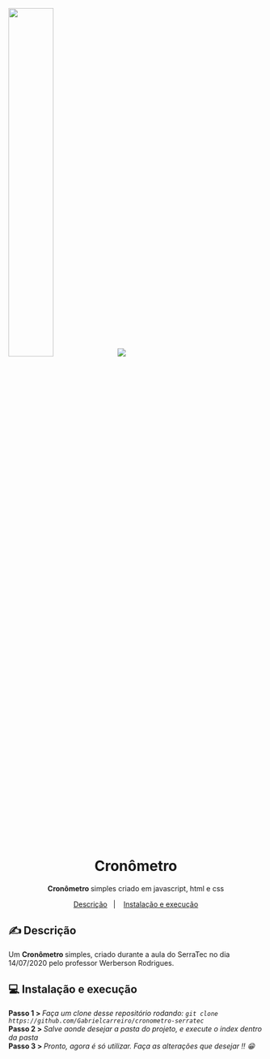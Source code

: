 <img src="https://i.imgur.com/urNRC3w.png" width="42%"> <img src="https://i.imgur.com/wvDqQMd.png"><br>

<h1 align="center"> Cronômetro </h1>
<p align="center"> <strong> Cronômetro </strong> simples criado em javascript, html e css </p>

<p align="center">
  <a href="#-descrição">Descrição</a>&nbsp;&nbsp;&nbsp;|&nbsp;&nbsp;&nbsp;
  <a href="#-instalação-e-execução">Instalação e execução</a>
</p>

## ✍ Descrição

Um <strong> Cronômetro </strong> simples, criado durante a aula do SerraTec no dia 14/07/2020 pelo professor Werberson Rodrigues. 

 ## 💻 Instalação e execução
 
<strong> Passo 1 > </strong> <i> Faça um clone desse repositório rodando: `git clone https://github.com/Gabrielcarreiro/cronometro-serratec`</i><br>
<strong> Passo 2 > </strong> <i> Salve aonde desejar a pasta do projeto, e execute o index dentro da pasta</i><br>
<strong> Passo 3 > </strong> <i> Pronto, agora é só utilizar. Faça as alterações que desejar !! 😁 </i>
